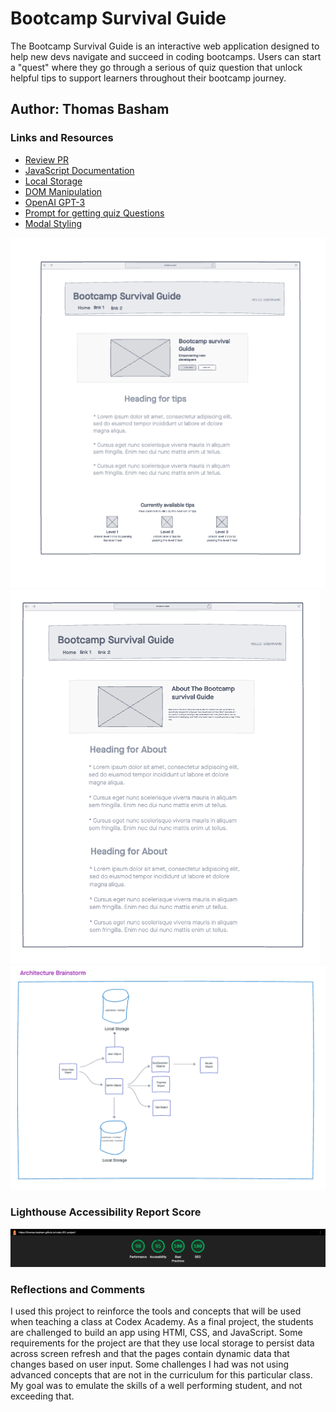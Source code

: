 # Bootcamp Survival Guide

The Bootcamp Survival Guide is an interactive web application designed to help new devs navigate and succeed in coding bootcamps. Users can start a "quest" where they go through a serious of quiz question that unlock helpful tips to support learners throughout their bootcamp journey.

## Author: Thomas Basham

### Links and Resources

- [Review PR](https://github.com/Thomas-Basham/code-201-project/pull/6)
- [JavaScript Documentation](https://developer.mozilla.org/en-US/docs/Web/JavaScript)
- [Local Storage](https://www.w3schools.com/jsref/prop_win_localstorage.asp)
- [DOM Manipulation](https://www.w3schools.com/js/js_htmldom_elements.asp)
- [OpenAI GPT-3](https://openai.com/)
- [Prompt for getting quiz Questions](https://chat.openai.com/share/ac6d1181-f867-4a34-8b19-a29f9cd14102)
- [Modal Styling](https://www.w3schools.com/howto/howto_css_modals.asp)

![Wire-frame Updated](img/wire-frame-update.png)
![Wire-frame about page](img/wire-frame-about.png)
![Architecture brainstorm](img/architecture-brainstorm.png)

### Lighthouse Accessibility Report Score

![Lighthouse Accessibility Report Score](img/lighthouse-screenshot.png)

### Reflections and Comments

I used this project to reinforce the tools and concepts that will be used when teaching a class at Codex Academy. As a final project, the students are challenged to build an app using HTMl, CSS, and JavaScript. Some requirements for the project are that they use local storage to persist data across screen refresh and that the pages contain dynamic data that changes based on user input. Some challenges I had was not using advanced concepts that are not in the curriculum for this particular class. My goal was to emulate the skills of a well performing student, and not exceeding that.
